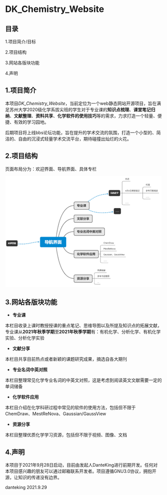 # DK_Chemistry_Website
## 目录
1.项目简介/目标

2.项目结构

3.网站各版块功能

4.声明
## 1.项目简介
本项目*DK_Chemistry_Website*，当前定位为一个web静态网站开源项目，旨在满足苏州大学2020级化学系拔尖班的学生对于专业课的**知识点梳理**、**课堂笔记归纳**、**文献整理**、**资料共享**、**化学软件的使用技巧**等的需求，力求打造一个轻量、便捷、有效的学习园地。

后期项目将上线bbs论坛功能，旨在提升的学术交流的氛围，打造一个小型的、简洁的、自由的沉浸式轻量学术交流平台，期待碰撞出灿烂的火花。

## 2.项目结构

页面布局分为：欢迎界面、导航界面、具体专栏

<img src="DK_Chemistry_Website_Display.PNG">

## 3.网站各版块功能

- **专业课**


本栏目收录上课时教授授课的重点笔记、思维导图以及所提及知识点的拓展文献，专业课从**2021年秋季学期**至**2021年秋季学期**有：有机化学、分析化学、有机化学实验、分析化学实验
- **文献分享**


本栏目共享目前热点或者新颖的课题研究成果，摘选自各大期刊
- **专业名词中英对照**


本栏目整理常见化学专业名词的中英文对照，这是考虑到阅读英文文献需要一定的单词储备
- **化学软件应用**


本栏目介绍在化学科研过程中常见的软件的使用方法，包括但不限于ChemDraw、MestReNova、Gaussian/GaussView
- **资源分享**


本栏目整理优质化学学习资源，包括但不限于视频、图像、文档

## 4.声明
本项目于2021年9月28日启动，目前由发起人DanteKing进行前期开发。任何对本项目感兴趣的朋友可以通过邮箱联系开发者。项目遵循GNU3.0协议，拥抱开源，让知识的传递没有边界。

danteking
2021.9.29
